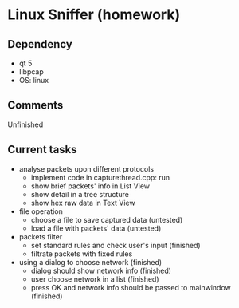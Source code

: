 # Linux Sniffer (homework)


## Dependency
* qt 5
* libpcap
* OS: linux

## Comments
Unfinished

## Current tasks
* analyse packets upon different protocols
  * implement code in capturethread.cpp: run
  * show brief packets' info in List View
  * show detail in a tree structure
  * show hex raw data in Text View
* file operation
  * choose a file to save captured data (untested)
  * load a file with packets' data  (untested)
* packets filter
  * set standard rules and check user's input (finished)
  * filtrate packets with fixed rules
* using a dialog to choose network (finished)
  * dialog should show network info (finished)
  * user choose network in a list (finished)
  * press OK and network info should be passed to mainwindow (finished)
